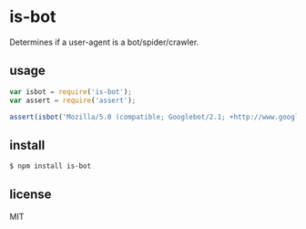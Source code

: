 
# is-bot

Determines if a user-agent is a bot/spider/crawler.

## usage

```js
var isbot = require('is-bot');
var assert = require('assert');

assert(isbot('Mozilla/5.0 (compatible; Googlebot/2.1; +http://www.google.com/bot.html)'));
```

## install

```sh
$ npm install is-bot
```

## license

MIT